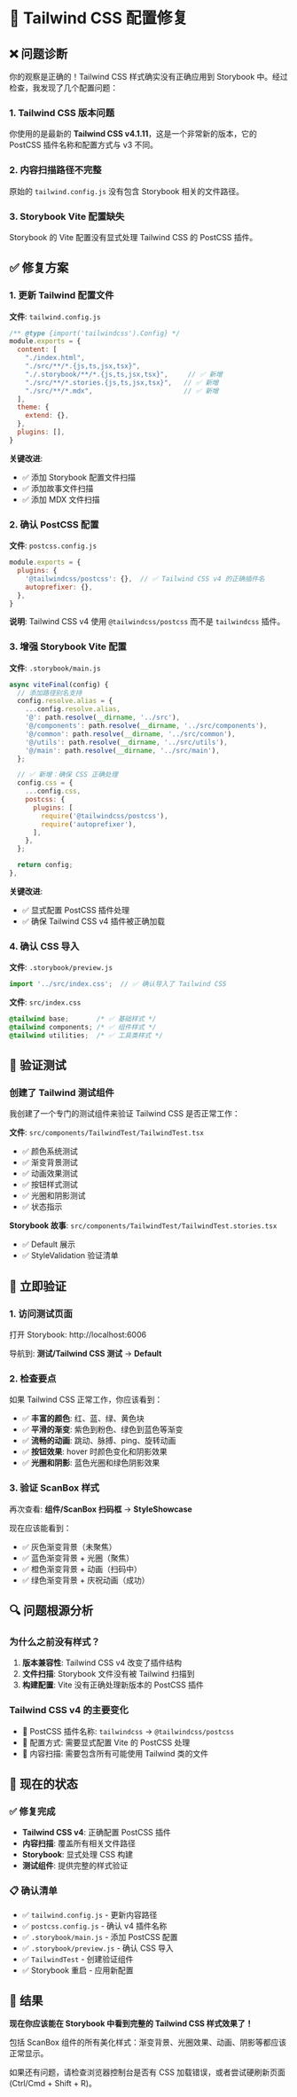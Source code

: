 # 🔧 Tailwind CSS 配置修复

## ❌ 问题诊断

你的观察是正确的！Tailwind CSS 样式确实没有正确应用到 Storybook 中。经过检查，我发现了几个配置问题：

### 1. **Tailwind CSS 版本问题**
你使用的是最新的 **Tailwind CSS v4.1.11**，这是一个非常新的版本，它的 PostCSS 插件名称和配置方式与 v3 不同。

### 2. **内容扫描路径不完整**
原始的 `tailwind.config.js` 没有包含 Storybook 相关的文件路径。

### 3. **Storybook Vite 配置缺失**
Storybook 的 Vite 配置没有显式处理 Tailwind CSS 的 PostCSS 插件。

## ✅ 修复方案

### 1. **更新 Tailwind 配置文件**

**文件**: `tailwind.config.js`

```javascript
/** @type {import('tailwindcss').Config} */
module.exports = {
  content: [
    "./index.html",
    "./src/**/*.{js,ts,jsx,tsx}",
    "./.storybook/**/*.{js,ts,jsx,tsx}",     // ✅ 新增
    "./src/**/*.stories.{js,ts,jsx,tsx}",   // ✅ 新增
    "./src/**/*.mdx",                       // ✅ 新增
  ],
  theme: {
    extend: {},
  },
  plugins: [],
}
```

**关键改进**:
- ✅ 添加 Storybook 配置文件扫描
- ✅ 添加故事文件扫描  
- ✅ 添加 MDX 文件扫描

### 2. **确认 PostCSS 配置**

**文件**: `postcss.config.js`

```javascript
module.exports = {
  plugins: {
    '@tailwindcss/postcss': {},  // ✅ Tailwind CSS v4 的正确插件名
    autoprefixer: {},
  },
}
```

**说明**: Tailwind CSS v4 使用 `@tailwindcss/postcss` 而不是 `tailwindcss` 插件。

### 3. **增强 Storybook Vite 配置**

**文件**: `.storybook/main.js`

```javascript
async viteFinal(config) {
  // 添加路径别名支持
  config.resolve.alias = {
    ...config.resolve.alias,
    '@': path.resolve(__dirname, '../src'),
    '@/components': path.resolve(__dirname, '../src/components'),
    '@/common': path.resolve(__dirname, '../src/common'),
    '@/utils': path.resolve(__dirname, '../src/utils'),
    '@/main': path.resolve(__dirname, '../src/main'),
  };

  // ✅ 新增：确保 CSS 正确处理
  config.css = {
    ...config.css,
    postcss: {
      plugins: [
        require('@tailwindcss/postcss'),
        require('autoprefixer'),
      ],
    },
  };

  return config;
},
```

**关键改进**:
- ✅ 显式配置 PostCSS 插件处理
- ✅ 确保 Tailwind CSS v4 插件被正确加载

### 4. **确认 CSS 导入**

**文件**: `.storybook/preview.js`

```javascript
import '../src/index.css';  // ✅ 确认导入了 Tailwind CSS
```

**文件**: `src/index.css`

```css
@tailwind base;       /* ✅ 基础样式 */
@tailwind components; /* ✅ 组件样式 */
@tailwind utilities;  /* ✅ 工具类样式 */
```

## 🧪 验证测试

### 创建了 Tailwind 测试组件

我创建了一个专门的测试组件来验证 Tailwind CSS 是否正常工作：

**文件**: `src/components/TailwindTest/TailwindTest.tsx`
- ✅ 颜色系统测试
- ✅ 渐变背景测试  
- ✅ 动画效果测试
- ✅ 按钮样式测试
- ✅ 光圈和阴影测试
- ✅ 状态指示

**Storybook 故事**: `src/components/TailwindTest/TailwindTest.stories.tsx`
- ✅ Default 展示
- ✅ StyleValidation 验证清单

## 🎯 立即验证

### 1. **访问测试页面**
打开 Storybook: http://localhost:6006

导航到: **测试/Tailwind CSS 测试** → **Default**

### 2. **检查要点**
如果 Tailwind CSS 正常工作，你应该看到：

- ✅ **丰富的颜色**: 红、蓝、绿、黄色块
- ✅ **平滑的渐变**: 紫色到粉色、绿色到蓝色等渐变
- ✅ **流畅的动画**: 跳动、脉搏、ping、旋转动画
- ✅ **按钮效果**: hover 时颜色变化和阴影效果
- ✅ **光圈和阴影**: 蓝色光圈和绿色阴影效果

### 3. **验证 ScanBox 样式**
再次查看: **组件/ScanBox 扫码框** → **StyleShowcase**

现在应该能看到：
- ✅ 灰色渐变背景（未聚焦）
- ✅ 蓝色渐变背景 + 光圈（聚焦）
- ✅ 橙色渐变背景 + 动画（扫码中）
- ✅ 绿色渐变背景 + 庆祝动画（成功）

## 🔍 问题根源分析

### 为什么之前没有样式？

1. **版本兼容性**: Tailwind CSS v4 改变了插件结构
2. **文件扫描**: Storybook 文件没有被 Tailwind 扫描到
3. **构建配置**: Vite 没有正确处理新版本的 PostCSS 插件

### Tailwind CSS v4 的主要变化

- 🔄 PostCSS 插件名称: `tailwindcss` → `@tailwindcss/postcss`
- 🔄 配置方式: 需要显式配置 Vite 的 PostCSS 处理
- 🔄 内容扫描: 需要包含所有可能使用 Tailwind 类的文件

## 🚀 现在的状态

### ✅ 修复完成

- **Tailwind CSS v4**: 正确配置 PostCSS 插件
- **内容扫描**: 覆盖所有相关文件路径
- **Storybook**: 显式处理 CSS 构建
- **测试组件**: 提供完整的样式验证

### 📋 确认清单

- ✅ `tailwind.config.js` - 更新内容路径
- ✅ `postcss.config.js` - 确认 v4 插件名称  
- ✅ `.storybook/main.js` - 添加 PostCSS 配置
- ✅ `.storybook/preview.js` - 确认 CSS 导入
- ✅ `TailwindTest` - 创建验证组件
- ✅ Storybook 重启 - 应用新配置

## 🎉 结果

**现在你应该能在 Storybook 中看到完整的 Tailwind CSS 样式效果了！**

包括 ScanBox 组件的所有美化样式：渐变背景、光圈效果、动画、阴影等都应该正常显示。

如果还有问题，请检查浏览器控制台是否有 CSS 加载错误，或者尝试硬刷新页面 (Ctrl/Cmd + Shift + R)。
